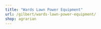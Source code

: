 ```yaml
---
title: "Wards Lawn Power Equipment"
url: /gilbert/wards-lawn-power-equipment/
shop: agrarian
---
```


